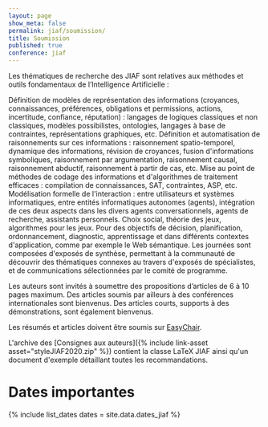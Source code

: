 ```yaml
---
layout: page
show_meta: false
permalink: jiaf/soumission/
title: Soumission
published: true
conference: jiaf
---
```


Les thématiques de recherche des JIAF sont relatives aux méthodes et outils fondamentaux de l’Intelligence Artificielle :

Définition de modèles de représentation des informations (croyances, connaissances, préférences, obligations et permissions, actions, incertitude, confiance, réputation) : langages de logiques classiques et non classiques, modèles possibilistes, ontologies, langages à base de contraintes, représentations graphiques, etc.
Définition et automatisation de raisonnements sur ces informations : raisonnement spatio-temporel, dynamique des informations, révision de croyances, fusion d'informations symboliques, raisonnement par argumentation, raisonnement causal, raisonnement abductif, raisonnement à partir de cas, etc.
Mise au point de méthodes de codage des informations et d'algorithmes de traitement efficaces : compilation de connaissances, SAT, contraintes, ASP, etc.
Modélisation formelle de l'interaction : entre utilisateurs et systèmes informatiques, entre entités informatiques autonomes (agents), intégration de ces deux aspects dans les divers agents conversationnels, agents de recherche, assistants personnels.
Choix social, théorie des jeux, algorithmes pour les jeux.
Pour des objectifs de décision, planification, ordonnancement, diagnostic, apprentissage et dans différents contextes d'application, comme par exemple le Web sémantique.
Les journées sont composées d'exposés de synthèse, permettant à la communauté de découvrir des thématiques connexes au travers d'exposés de spécialistes, et de communications sélectionnées par le comité de programme.


Les auteurs sont invités à soumettre des propositions d’articles de 6 à 10 pages maximum. Des articles soumis par ailleurs à des conférences internationales sont bienvenus. Des articles courts, supports à des démonstrations, sont également bienvenus.


Les résumés et articles doivent être soumis sur [EasyChair](https://easychair.org/my/conference?conf=jiaf2020).

L'archive des [Consignes aux auteurs]({% include link-asset asset="styleJIAF2020.zip" %}) contient la classe LaTeX JIAF ainsi qu'un document d'exemple détaillant toutes les recommandations.


# Dates importantes

{% include list_dates dates = site.data.dates_jiaf %}
